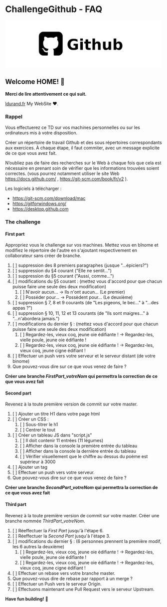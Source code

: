 # ChallengeGithub - FAQ

![Logo Github utilisé pour la FAQ](./ressources/github.jpg)

## Welcome HOME! 👋

**Merci de lire attentivement ce qui suit.**


[ldurand.fr](https://www.ldurand.fr) My WebSite ♥.



### Rappel

Vous effectuerez ce TD sur vos machines personnelles ou sur les ordinateurs mis à votre disposition. 

Créer un répertoire de travail Github et des sous répertoires correspondants aux exercices. 
À chaque étape, il faut commiter, avec un message explicite de ce que vous avez fait.

N’oubliez pas de faire des recherches sur le Web à chaque fois que cela est nécessaire en prenant soin de vérifier que les informations trouvées soient correctes. (vous pourrez notamment utiliser le site Web https://docs.github.com/ , https://git-scm.com/book/fr/v2 ).

Les logiciels à télécharger : 
* https://git-scm.com/download/mac
* https://gitforwindows.org/
* https://desktop.github.com


### The challenge

#### First part
Appropriez vous le challenge sur vos machines.
Mettez vous en bînome et modifiez le répertoire de l'autre en s'ajoutant respectivement en collaborateur sans créer de branche.

1. [ ] suppression des 8 premiers paragraphes (jusque "...épiciers?")
2. [ ] suppression du §4 courant ("Elle ne sentit...")
3. [ ] suppression du §5 courant ("Aussi, comme...")
4. [ ] modifications du §5 courant : (mettez vous d'accord pour que chacun puisse faire une seule des deux modification)
    1. [ ] N'avoir aucun... -> Ils n'ont aucun... (Le premier)
    2. [ ] Posséder pour... -> Possèdent pour… (Le deuxième)
5. [ ] suppression § 7, 8 et 9 courants (de "Les pigeons, le bec..." à "...des appas ?")
6. [ ] suppression § 10, 11, 12 et 13 courants (de "Ils sont maigres..." à "...n'abordera jamais.")
7. [ ] modifications du dernier § : (mettez vous d'accord pour que chacun puisse faire une seule des deux modification)
    1. [ ] Regardez-les, vieux coq, jeune oie édifiante ! -> Regardez-les, vielle poule, jeune oie édifiante !
    2. [ ] Regardez-les, vieux coq, jeune oie édifiante ! -> Regardez-les, vieux coq, jeune cigne édifiant !
8. [ ] Effectuer un push vers votre serveur et le serveur distant (de votre binome)
9. Que pouvez-vous dire sur ce que vous venez de faire ?

**Créer une branche _FirstPart_votreNom_ qui permettra la correction de ce que vous avez fait**


#### Second part

Revenez à la toute première version de commit sur votre master.

1. [ ] Ajouter un titre H1 dans votre page html
2. [ ] Créer un CSS :
    1. [ ] Sous-titrer le h1
    2. [ ] Centrer le tout
3. [ ] Créer un tableau JS dans "script.js"
    1. [ ] Il doit contenir 11 entrées (11 légumes)
    2. [ ] Afficher dans la console la première entrée du tableau
    3. [ ] Afficher dans la console la dernière entrée du tableau
    4. [ ] Vérifier visuellement que le chiffre au dessus du poème est supérieur à 3000
4. [ ] Ajouter un tag
5. [ ] Effectuer un push vers votre serveur.
6. Que pouvez-vous dire sur ce que vous venez de faire ?

**Créer une branche _SecondPart_votreNom_ qui permettra la correction de ce que vous avez fait**


#### Third part

Revenez à la toute première version de commit sur votre master.
Créer une branche nommée _ThirdPart_votreNom_.

1. [ ] Réeffectuer la _First Part_ jusqu'à l'étape 6.
2. [ ] Réeffectuer la _Second Part_ jusqu'à l'étape 3.
3. [ ] modifications du dernier § : (6 personnes prennent la première modif, les 6 autres la deuxième)
    1. [ ] Regardez-les, vieux coq, jeune oie édifiante ! -> Regardez-les, vielle poule, jeune oie édifiante !
    2. [ ] Regardez-les, vieux coq, jeune oie édifiante ! -> Regardez-les, vieux coq, jeune cigne édifiant !
4. [ ] Effectuer un rebase vers votre branche master.
5. Que pouvez-vous dire de rebase par rapport à un merge ?
6. [ ] Effectuer un Push vers le serveur Origin.
7. [ ] Effectuons maintenant une Pull Request vers le serveur Upstream.

**Have fun building!** 🚀
